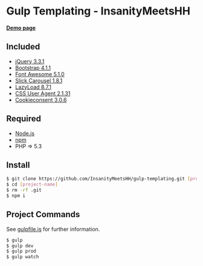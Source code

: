 # Gulp Templating - InsanityMeetsHH

[**Demo page**](http://gulp.insanitymeetshh.net)

## Included
* [jQuery 3.3.1](http://jquery.com)
* [Bootstrap 4.1.1](https://getbootstrap.com)
* [Font Awesome 5.1.0](https://fontawesome.com)
* [Slick Carousel 1.8.1](http://kenwheeler.github.io/slick/)
* [LazyLoad 8.7.1](https://www.andreaverlicchi.eu/lazyload/)
* [CSS User Agent 2.1.31](https://www.npmjs.com/package/cssuseragent)
* [Cookieconsent 3.0.6](https://github.com/insites/cookieconsent)

## Required
* [Node.js](http://nodejs.org/en/download/)
* [npm](http://www.npmjs.com/get-npm)
* PHP => 5.3

## Install
```bash
$ git clone https://github.com/InsanityMeetsHH/gulp-templating.git [project-name]
$ cd [project-name]
$ rm -rf .git
$ npm i
```

## Project Commands
See [gulpfile.js](https://github.com/InsanityMeetsHH/gulp-templating/blob/master/gulpfile.js) for further information.
```bash
$ gulp
$ gulp dev
$ gulp prod
$ gulp watch
```